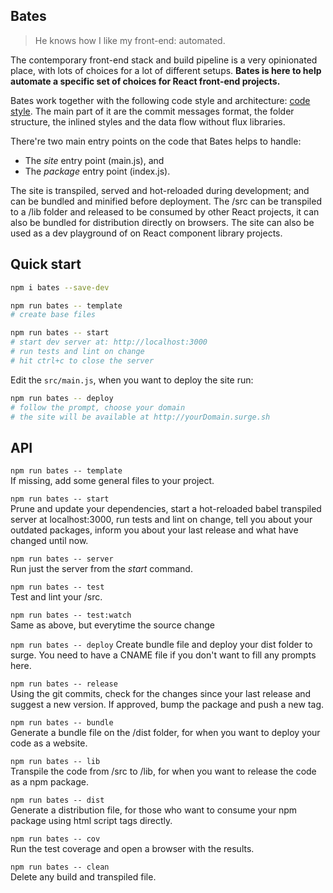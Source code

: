 
## Bates
> He knows how I like my front-end: automated.

The contemporary front-end stack and build pipeline is a very opinionated place, with lots of choices for a lot of different setups. **Bates is here to help automate a specific set of choices for React front-end projects.**

Bates work together with the following code style and architecture: [code style](docs/style.md). The main part of it are the commit messages format, the folder structure, the inlined styles and the data flow without flux libraries.

There're two main entry points on the code that Bates helps to handle:  
- The *site* entry point (main.js), and
- The *package* entry point (index.js).

The site is transpiled, served and hot-reloaded during development; and can be bundled and minified before deployment. The /src can be transpiled to a /lib folder and released to be consumed by other React projects, it can also be bundled for distribution directly on browsers. The site can also be used as a dev playground of on React component library projects.

## Quick start

```sh
npm i bates --save-dev

npm run bates -- template
# create base files

npm run bates -- start
# start dev server at: http://localhost:3000
# run tests and lint on change
# hit ctrl+c to close the server
```

Edit the `src/main.js`, when you want to deploy the site run:

```sh
npm run bates -- deploy
# follow the prompt, choose your domain
# the site will be available at http://yourDomain.surge.sh
```

## API

`npm run bates -- template`  
If missing, add some general files to your project.

`npm run bates -- start`  
Prune and update your dependencies, start a hot-reloaded babel transpiled server at localhost:3000, run tests and lint on change, tell you about your outdated packages, inform you about your last release and what have changed until now.

`npm run bates -- server`  
Run just the server from the *start* command.

`npm run bates -- test`  
Test and lint your /src.

`npm run bates -- test:watch`  
Same as above, but everytime the source change

`npm run bates -- deploy`
Create bundle file and deploy your dist folder to surge. You need to have a CNAME file if you don't want to fill any prompts here.

`npm run bates -- release`  
Using the git commits, check for the changes since your last release and suggest a new version. If approved, bump the package and push a new tag.

`npm run bates -- bundle`  
Generate a bundle file on the /dist folder, for when you want to deploy your code as a website.

`npm run bates -- lib`  
Transpile the code from /src to /lib, for when you want to release the code as a npm package.

`npm run bates -- dist`  
Generate a distribution file, for those who want to consume your npm package using html script tags directly.

`npm run bates -- cov`  
Run the test coverage and open a browser with the results.

`npm run bates -- clean`  
Delete any build and transpiled file.
